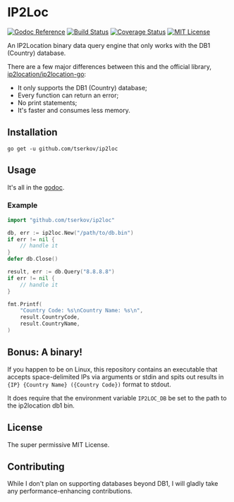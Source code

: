# IP2Loc
[![Godoc Reference](https://img.shields.io/badge/godoc-reference-blue.svg?style=flat)](https://godoc.org/github.com/tserkov/ip2loc)
[![Build Status](https://img.shields.io/travis/tserkov/ip2loc.svg?style=flat)](https://travis-ci.org/tserkov/ip2loc)
[![Coverage Status](https://img.shields.io/coveralls/github/tserkov/ip2loc.svg?style=flat)](https://coveralls.io/github/tserkov/ip2loc?branch=master)
[![MIT License](https://img.shields.io/github/license/tserkov/ip2loc.svg?style=flat)](../master/README.md)

An IP2Location binary data query engine that only works with the DB1 (Country) database.

There are a few major differences between this and the official library, [ip2location/ip2location-go](https://github.com/ip2location/ip2location-go):
- It only supports the DB1 (Country) database;
- Every function can return an error;
- No print statements;
- It's faster and consumes less memory.

## Installation
```
go get -u github.com/tserkov/ip2loc
```

## Usage
It's all in the [godoc](https://godoc.org/github.com/tserkov/ip2loc).

### Example
```go
import "github.com/tserkov/ip2loc"
```
```go
db, err := ip2loc.New("/path/to/db.bin")
if err != nil {
	// handle it
}
defer db.Close()

result, err := db.Query("8.8.8.8")
if err != nil {
	// handle it
}

fmt.Printf(
	"Country Code: %s\nCountry Name: %s\n",
	result.CountryCode,
	result.CountryName,
)
```

## Bonus: A binary!
If you happen to be on Linux, this repository contains an executable that accepts space-delimited IPs via arguments or stdin and spits out results in `{IP} {Country Name} ({Country Code})` format to stdout.

It does require that the environment variable `IP2LOC_DB` be set to the path to the ip2location db1 bin.

## License
The super permissive MIT License.

## Contributing
While I don't plan on supporting databases beyond DB1, I will gladly take any performance-enhancing contributions.